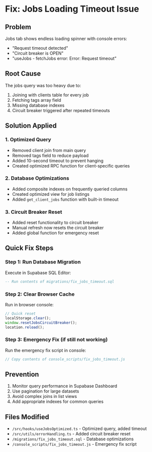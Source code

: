 # Fix: Jobs Loading Timeout Issue

## Problem
Jobs tab shows endless loading spinner with console errors:
- "Request timeout detected"
- "Circuit breaker is OPEN"
- "useJobs - fetchJobs error: Error: Request timeout"

## Root Cause
The jobs query was too heavy due to:
1. Joining with clients table for every job
2. Fetching tags array field
3. Missing database indexes
4. Circuit breaker triggered after repeated timeouts

## Solution Applied

### 1. Optimized Query
- Removed client join from main query
- Removed tags field to reduce payload
- Added 10-second timeout to prevent hanging
- Created optimized RPC function for client-specific queries

### 2. Database Optimizations
- Added composite indexes on frequently queried columns
- Created optimized view for job listings
- Added `get_client_jobs` function with built-in timeout

### 3. Circuit Breaker Reset
- Added reset functionality to circuit breaker
- Manual refresh now resets the circuit breaker
- Added global function for emergency reset

## Quick Fix Steps

### Step 1: Run Database Migration
Execute in Supabase SQL Editor:
```sql
-- Run contents of migrations/fix_jobs_timeout.sql
```

### Step 2: Clear Browser Cache
Run in browser console:
```javascript
// Quick reset
localStorage.clear();
window.resetJobsCircuitBreaker();
location.reload();
```

### Step 3: Emergency Fix (if still not working)
Run the emergency fix script in console:
```javascript
// Copy contents of console_scripts/fix_jobs_timeout.js
```

## Prevention
1. Monitor query performance in Supabase Dashboard
2. Use pagination for large datasets
3. Avoid complex joins in list views
4. Add appropriate indexes for common queries

## Files Modified
- `/src/hooks/useJobsOptimized.ts` - Optimized query, added timeout
- `/src/utils/errorHandling.ts` - Added circuit breaker reset
- `/migrations/fix_jobs_timeout.sql` - Database optimizations
- `/console_scripts/fix_jobs_timeout.js` - Emergency fix script
